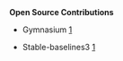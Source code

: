 <div><b>Open Source Contributions</b></div>


- Gymnasium [1](https://github.com/Farama-Foundation/Gymnasium/pull/1358)

- Stable-baselines3 [1](https://github.com/DLR-RM/stable-baselines3/pull/2143)
